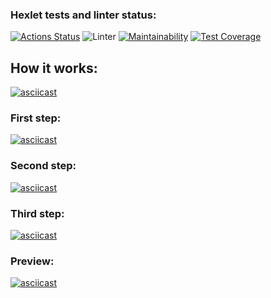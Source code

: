 ### Hexlet tests and linter status:
[![Actions Status](https://github.com/SmorodinaVik/frontend-project-lvl2/workflows/hexlet-check/badge.svg)](https://github.com/SmorodinaVik/frontend-project-lvl2/actions)
![Linter](https://github.com/SmorodinaVik/frontend-project-lvl2/workflows/Linter/badge.svg)
[![Maintainability](https://api.codeclimate.com/v1/badges/e94ec0ba1162932aa2b2/maintainability)](https://codeclimate.com/github/SmorodinaVik/frontend-project-lvl2/maintainability)
[![Test Coverage](https://api.codeclimate.com/v1/badges/e94ec0ba1162932aa2b2/test_coverage)](https://codeclimate.com/github/SmorodinaVik/frontend-project-lvl2/test_coverage)
## How it works:
[![asciicast](https://asciinema.org/a/N29Rl4PGLe1EeGu4235KBkqOM.svg)](https://asciinema.org/a/N29Rl4PGLe1EeGu4235KBkqOM)
### First step:
[![asciicast](https://asciinema.org/a/1nsajLN5yWfj6M5FoWgWmgncc.svg)](https://asciinema.org/a/1nsajLN5yWfj6M5FoWgWmgncc)
### Second step:
[![asciicast](https://asciinema.org/a/F9j3jfPRGSg3IflN791LvQoS9.svg)](https://asciinema.org/a/F9j3jfPRGSg3IflN791LvQoS9)
### Third step:
[![asciicast](https://asciinema.org/a/2swxsiw0XgbAWJreSuY9JCvgE.svg)](https://asciinema.org/a/2swxsiw0XgbAWJreSuY9JCvgE)
### Preview:
[![asciicast](https://asciinema.org/a/9UYNvS1clauPcYydGFGEgBeLw.svg)](https://asciinema.org/a/9UYNvS1clauPcYydGFGEgBeLw)
